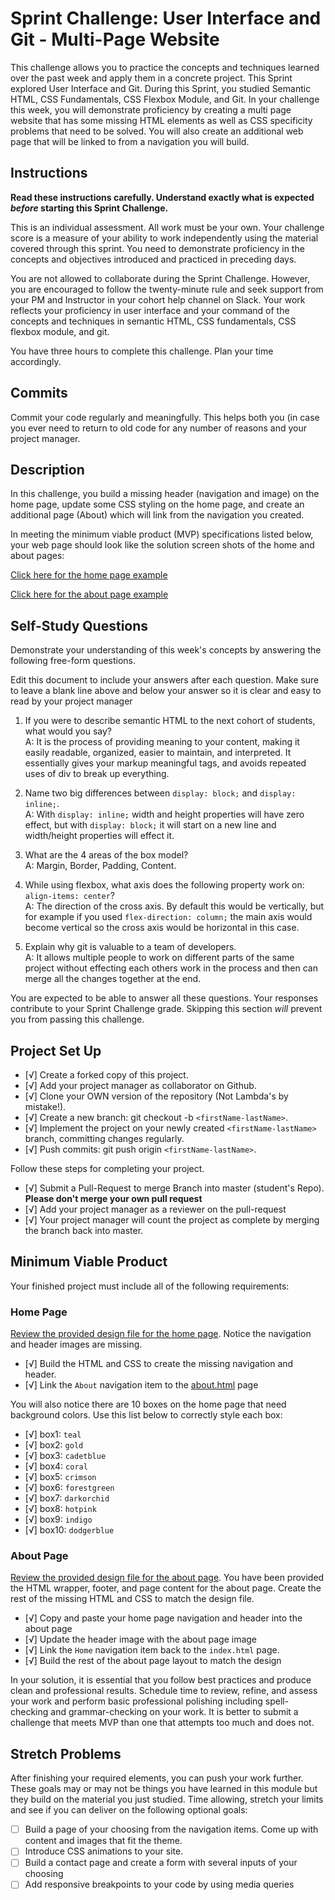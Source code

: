 # Sprint Challenge: User Interface and Git - Multi-Page Website

This challenge allows you to practice the concepts and techniques learned over the past week and apply them in a concrete project. This Sprint explored User Interface and Git. During this Sprint, you studied Semantic HTML, CSS Fundamentals, CSS Flexbox Module, and Git. In your challenge this week, you will demonstrate proficiency by creating a multi page website that has some missing HTML elements as well as CSS specificity problems that need to be solved.  You will also create an additional web page that will be linked to from a navigation you will build.

## Instructions

**Read these instructions carefully. Understand exactly what is expected _before_ starting this Sprint Challenge.**

This is an individual assessment. All work must be your own. Your challenge score is a measure of your ability to work independently using the material covered through this sprint. You need to demonstrate proficiency in the concepts and objectives introduced and practiced in preceding days.

You are not allowed to collaborate during the Sprint Challenge. However, you are encouraged to follow the twenty-minute rule and seek support from your PM and Instructor in your cohort help channel on Slack. Your work reflects your proficiency in user interface and your command of the concepts and techniques in semantic HTML, CSS fundamentals, CSS flexbox module, and git.

You have three hours to complete this challenge. Plan your time accordingly.

## Commits

Commit your code regularly and meaningfully. This helps both you (in case you ever need to return to old code for any number of reasons and your project manager.

## Description

In this challenge, you build a missing header (navigation and image) on the home page, update some CSS styling on the home page, and create an additional page (About) which will link from the navigation you created.

In meeting the minimum viable product (MVP) specifications listed below, your web page should look like the solution screen shots of the home and about pages:

[Click here for the home page example](https://tk-assets.lambdaschool.com/39a49225-8ac9-43da-aa90-514fd60ae99a_sprint-challenge-ui-home-example.png)

[Click here for the about page example](https://tk-assets.lambdaschool.com/ede1bb1a-63ff-4801-8c02-3efa2f603190_sprint-challenge-ui-about-example.png)

## Self-Study Questions

Demonstrate your understanding of this week's concepts by answering the following free-form questions.

Edit this document to include your answers after each question. Make sure to leave a blank line above and below your answer so it is clear and easy to read by your project manager

1. If you were to describe semantic HTML to the next cohort of students, what would you say?<br>
A: It is the process of providing meaning to your content, making it easily readable, organized, easier to maintain, and interpreted. It essentially gives your markup meaningful tags, and avoids repeated uses of div to break up everything.

2. Name two big differences between ```display: block;``` and ```display: inline;```.<br>
A: With ```display: inline;``` width and height properties will have zero effect, but with ```display: block;``` it will start on a new line and width/height properties will effect it.

3. What are the 4 areas of the box model?<br>
A: Margin, Border, Padding, Content.

4. While using flexbox, what axis does the following property work on: ```align-items: center```?<br>
A: The direction of the cross axis. By default this would be vertically, but for example if you used ```flex-direction: column;``` the main axis would become vertical so the cross axis would be horizontal in this case.

5. Explain why git is valuable to a team of developers.<br>
A: It allows multiple people to work on different parts of the same project without effecting each others work in the process and then can merge all the changes together at the end.

You are expected to be able to answer all these questions. Your responses contribute to your Sprint Challenge grade. Skipping this section *will* prevent you from passing this challenge.

## Project Set Up

- [√] Create a forked copy of this project.
- [√] Add your project manager as collaborator on Github.
- [√] Clone your OWN version of the repository (Not Lambda's by mistake!).
- [√] Create a new branch: git checkout -b `<firstName-lastName>`.
- [√] Implement the project on your newly created `<firstName-lastName>` branch, committing changes regularly.
- [√] Push commits: git push origin `<firstName-lastName>`.
 
Follow these steps for completing your project.

- [√] Submit a Pull-Request to merge <firstName-lastName> Branch into master (student's  Repo). **Please don't merge your own pull request**
- [√] Add your project manager as a reviewer on the pull-request
- [√] Your project manager will count the project as complete by merging the branch back into master.
 


## Minimum Viable Product

Your finished project must include all of the following requirements:

### Home Page

[Review the provided design file for the home page](design-files/home.png).  Notice the navigation and header images are missing.

* [√] Build the HTML and CSS to create the missing navigation and header.
* [√] Link the `About` navigation item to the [about.html](about.html) page

You will also notice there are 10 boxes on the home page that need background colors.  Use this list below to correctly style each box:

* [√] box1: `teal`
* [√] box2: `gold`
* [√] box3: `cadetblue`
* [√] box4: `coral`
* [√] box5: `crimson`
* [√] box6: `forestgreen`
* [√] box7: `darkorchid`
* [√] box8: `hotpink`
* [√] box9: `indigo`
* [√] box10: `dodgerblue`

### About Page

[Review the provided design file for the about page](design-files/about.png). You have been provided the HTML wrapper, footer, and page content for the about page. Create the rest of the missing HTML and CSS to match the design file.

* [√] Copy and paste your home page navigation and header into the about page
* [√] Update the header image with the about page image
* [√] Link the `Home` navigation item back to the `index.html` page.
* [√] Build the rest of the about page layout to match the design

In your solution, it is essential that you follow best practices and produce clean and professional results. Schedule time to review, refine, and assess your work and perform basic professional polishing including spell-checking and grammar-checking on your work. It is better to submit a challenge that meets MVP than one that attempts too much and does not.

## Stretch Problems

After finishing your required elements, you can push your work further. These goals may or may not be things you have learned in this module but they build on the material you just studied. Time allowing, stretch your limits and see if you can deliver on the following optional goals:

* [ ] Build a page of your choosing from the navigation items.  Come up with content and images that fit the theme.  
* [ ] Introduce CSS animations to your site.
* [ ] Build a contact page and create a form with several inputs of your choosing
* [ ] Add responsive breakpoints to your code by using media queries
